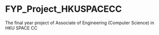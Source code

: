 # FYP_Project_HKUSPACECC
The final year project of Associate of Engineering (Computer Science) in HKU SPACE CC

